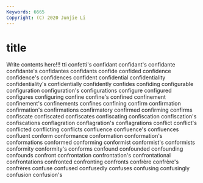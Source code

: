 ```yaml
---
Keywords: 6665
Copyright: (C) 2020 Junjie Li
---
```


# title

Write contents here!!!
tti 
confetti's 
confidant 
confidant's
confidante 
confidante's 
confidantes 
confidants 
confide 
confided 
confidence 
confidence's 
confidences 
confident
confidential 
confidentiality 
confidentiality's 
confidentially 
confidently 
confides 
confiding 
configurable 
configuration 
configuration's
configurations 
configure 
configured 
configures 
configuring 
confine 
confine's 
confined 
confinement 
confinement's
confinements 
confines 
confining 
confirm 
confirmation 
confirmation's 
confirmations 
confirmatory 
confirmed 
confirming
confirms 
confiscate 
confiscated 
confiscates 
confiscating 
confiscation 
confiscation's 
confiscations 
conflagration 
conflagration's
conflagrations 
conflict 
conflict's 
conflicted 
conflicting 
conflicts 
confluence 
confluence's 
confluences 
confluent
conform 
conformance 
conformation 
conformation's 
conformations 
conformed 
conforming 
conformist 
conformist's 
conformists
conformity 
conformity's 
conforms 
confound 
confounded 
confounding 
confounds 
confront 
confrontation 
confrontation's
confrontational 
confrontations 
confronted 
confronting 
confronts 
confrère 
confrère's 
confrères 
confuse 
confused
confusedly 
confuses 
confusing 
confusingly 
confusion 
confusion's 
